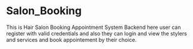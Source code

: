 # Salon_Booking
This is Hair Salon Booking Appointment System Backend here user can register with valid credentials and also they can login and view the stylers and services and book appointement by their choice.

